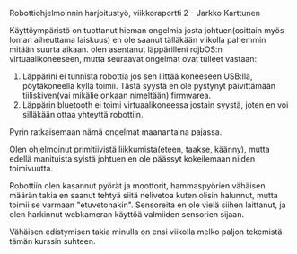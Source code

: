 Robottiohjelmoinnin harjoitustyö, viikkoraportti 2 - Jarkko Karttunen

Käyttöympäristö on tuottanut hieman ongelmia josta johtuen(osittain myös loman aiheuttama laiskuus) en ole saanut tälläkään viikolla pahemmin mitään suurta aikaan. olen asentanut läppärilleni rojbOS:n virtuaalikoneeseen, mutta seuraavat ongelmat ovat tulleet vastaan:
1) Läppärini ei tunnista robottia jos sen liittää koneeseen USB:llä, pöytäkoneella kyllä toimii. Tästä syystä en ole pystynyt päivittämään tiiliskiven(vai mikälie onkaan nimeltään) firmwarea.
2) Läppärin bluetooth ei toimi virtuaalikoneessa jostain syystä, joten en voi silläkään ottaa yhteyttä robottiin.

Pyrin ratkaisemaan nämä ongelmat maanantaina pajassa.

Olen ohjelmoinut primitiivistä liikkumista(eteen, taakse, käänny), mutta edellä manituista syistä johtuen en ole päässyt kokeilemaan niiden toimivuutta.

Robottiin olen kasannut pyörät ja moottorit, hammaspyörien vähäisen määrän takia en saanut tehtyä siitä nelivetoa kuten olisin halunnut, mutta toimii se varmaan "etuvetonakin". Sensoreita en ole vielä siihen laittanut, ja olen harkinnut webkameran käyttöä valmiiden sensorien sijaan.

Vähäisen edistymisen takia minulla on ensi viikolla melko paljon tekemistä tämän kurssin suhteen.
